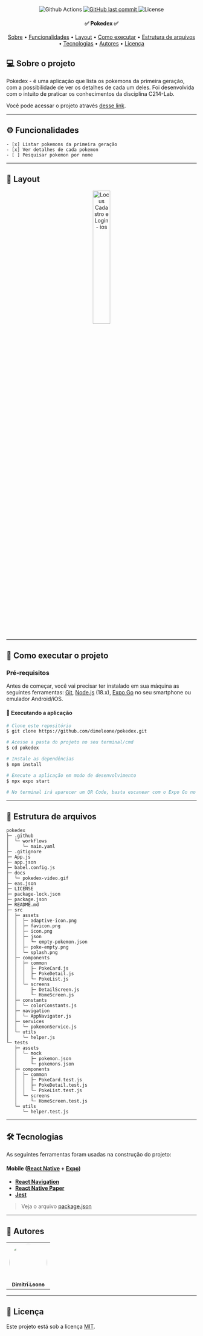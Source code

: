 
<p align="center">
  <img alt="Github Actions" src="https://github.com/dimeleone/pokedex/actions/workflows/main.yaml/badge.svg" />

  <a href="https://github.com/dimeleone/pokedex/commits/master">
    <img alt="GitHub last commit" src="https://img.shields.io/github/last-commit/dimeleone/pokedex">
  </a>

   <img alt="License" src="https://img.shields.io/badge/license-MIT-brightgreen">
</p>

<h4 align="center">
	✅ Pokedex ✅
</h4>

<p align="center">
 <a href="#-sobre-o-projeto">Sobre</a> •
 <a href="#-funcionalidades">Funcionalidades</a> •
 <a href="#-layout">Layout</a> •
 <a href="#-como-executar-o-projeto">Como executar</a> •
 <a href="#-estrutura-de-arquivos">Estrutura de arquivos</a> •
 <a href="#-tecnologias">Tecnologias</a> •
 <a href="#-autores">Autores</a> •
 <a href="#user-content--licença">Licença</a>
</p>

## 💻 Sobre o projeto

Pokedex - é uma aplicação que lista os pokemons da primeira geração, com a possibilidade de ver os detalhes de cada um deles. Foi desenvolvida com o intuito de praticar os conhecimentos da disciplina C214-Lab.

Você pode acessar o projeto através [desse link](https://snack.expo.dev/@dimeleone/github.com-dimeleone-pokedex).

---

## ⚙️ Funcionalidades

    - [x] Listar pokemons da primeira geração
    - [x] Ver detalhes de cada pokemon
    - [ ] Pesquisar pokemon por nome
---

## 🎨 Layout

<p align="center">
  <img alt="Locus Cadastro e Login - ios" src="https://github.com/dimeleone/pokedex/blob/master/docs/pokedex-video.gif?raw=true" width="30%;">
</p>

---

## 🚀 Como executar o projeto

### Pré-requisitos

Antes de começar, você vai precisar ter instalado em sua máquina as seguintes ferramentas:
[Git](https://git-scm.com), [Node.js](https://nodejs.org/en/) (18.x), [Expo Go](https://expo.io/client) no seu smartphone ou emulador Android/iOS.

#### 🧭 Executando a aplicação

```bash
# Clone este repositório
$ git clone https://github.com/dimeleone/pokedex.git

# Acesse a pasta do projeto no seu terminal/cmd
$ cd pokedex

# Instale as dependências
$ npm install

# Execute a aplicação em modo de desenvolvimento
$ npx expo start

# No terminal irá aparecer um QR Code, basta escanear com o Expo Go no seu smartphone ou emulador Android/iOS.
```

---

## 📁 Estrutura de arquivos

```
pokedex
├─ .github
│  └─ workflows
│     └─ main.yaml
├─ .gitignore
├─ App.js
├─ app.json
├─ babel.config.js
├─ docs
│  └─ pokedex-video.gif
├─ eas.json
├─ LICENSE
├─ package-lock.json
├─ package.json
├─ README.md
├─ src
│  ├─ assets
│  │  ├─ adaptive-icon.png
│  │  ├─ favicon.png
│  │  ├─ icon.png
│  │  ├─ json
│  │  │  └─ empty-pokemon.json
│  │  ├─ poke-empty.png
│  │  └─ splash.png
│  ├─ components
│  │  ├─ common
│  │  │  ├─ PokeCard.js
│  │  │  ├─ PokeDetail.js
│  │  │  └─ PokeList.js
│  │  └─ screens
│  │     ├─ DetailScreen.js
│  │     └─ HomeScreen.js
│  ├─ constants
│  │  └─ colorConstants.js
│  ├─ navigation
│  │  └─ AppNavigator.js
│  ├─ services
│  │  └─ pokemonService.js
│  └─ utils
│     └─ helper.js
└─ tests
   ├─ assets
   │  └─ mock
   │     ├─ pokemon.json
   │     └─ pokemons.json
   ├─ components
   │  ├─ common
   │  │  ├─ PokeCard.test.js
   │  │  ├─ PokeDetail.test.js
   │  │  └─ PokeList.test.js
   │  └─ screens
   │     └─ HomeScreen.test.js
   └─ utils
      └─ helper.test.js

```
---

## 🛠 Tecnologias

As seguintes ferramentas foram usadas na construção do projeto:

#### **Mobile** ([React Native](http://www.reactnative.com/) + [Expo](https://expo.io/))

- **[React Navigation](https://reactnavigation.org/)**
- **[React Native Paper](https://callstack.github.io/react-native-paper/)**
- **[Jest](https://jestjs.io/)**

> Veja o arquivo [package.json](https://github.com/dimeleone/pokedex/blob/master/package.json)

---


## 🦸 Autores

<table>
  <tr>
    <td align="center"><a href="https://github.com/dimeleone/"><img style="border-radius: 50%;" src="https://avatars.githubusercontent.com/u/93099038?s=400&u=e5aba1f8173319b66b22c2394c569e56a5641d04&v=4" width="100px;" alt=""/><br /><sub><b>Dimitri Leone</b></sub></a></td>
  </tr>
</table>

---

## 📝 Licença

Este projeto está sob a licença [MIT](./LICENSE).
